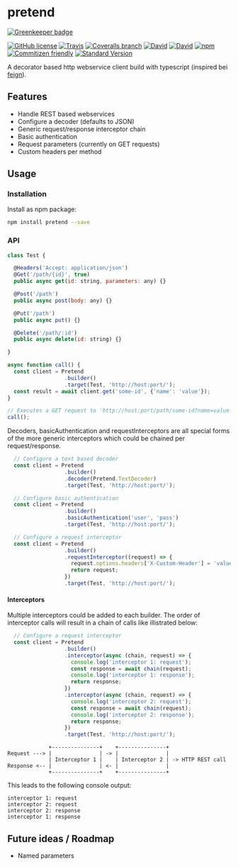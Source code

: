 # pretend

[![Greenkeeper badge](https://badges.greenkeeper.io/KnisterPeter/pretend.svg)](https://greenkeeper.io/)

[![GitHub license](https://img.shields.io/github/license/KnisterPeter/pretend.svg)](https://github.com/KnisterPeter/pretend)
[![Travis](https://img.shields.io/travis/KnisterPeter/pretend.svg)](https://travis-ci.org/KnisterPeter/pretend)
[![Coveralls branch](https://img.shields.io/coveralls/KnisterPeter/pretend/master.svg)](https://coveralls.io/github/KnisterPeter/pretend)
[![David](https://img.shields.io/david/KnisterPeter/pretend.svg)](https://david-dm.org/KnisterPeter/pretend)
[![David](https://img.shields.io/david/dev/KnisterPeter/pretend.svg)](https://david-dm.org/KnisterPeter/pretend#info=devDependencies&view=table)
[![npm](https://img.shields.io/npm/v/pretend.svg)](https://www.npmjs.com/package/pretend)
[![Commitizen friendly](https://img.shields.io/badge/commitizen-friendly-brightgreen.svg)](http://commitizen.github.io/cz-cli/)
[![Standard Version](https://img.shields.io/badge/release-standard%20version-brightgreen.svg)](https://github.com/conventional-changelog/standard-version)

A decorator based http webservice client build with typescript (inspired bei [feign](https://github.com/OpenFeign/feign)).

## Features

* Handle REST based webservices
* Configure a decoder (defaults to JSON)
* Generic request/response interceptor chain
* Basic authentication
* Request parameters (currently on GET requests)
* Custom headers per method

## Usage

### Installation

Install as npm package:

```sh
npm install pretend --save
```

### API

```js
class Test {

  @Headers('Accept: application/json')
  @Get('/path/{id}', true)
  public async get(id: string, parameters: any) {}

  @Post('/path')
  public async post(body: any) {}

  @Put('/path')
  public async put() {}

  @Delete('/path/:id')
  public async delete(id: string) {}

}

async function call() {
  const client = Pretend
                  .builder()
                  .target(Test, 'http://host:port/');
  const result = await client.get('some-id', {'name': 'value'});
}

// Executes a GET request to 'http://host:port/path/some-id?name=value'
call();

```

Decoders, basicAuthentication and requestInterceptors are all special forms
of the more generic interceptors which could be chained per request/response.

```js
  // Configure a text based decoder
  const client = Pretend
                  .builder()
                  .decoder(Pretend.TextDecoder)
                  .target(Test, 'http://host:port/');
```

```js
  // Configure basic authentication
  const client = Pretend
                  .builder()
                  .basicAuthentication('user', 'pass')
                  .target(Test, 'http://host:port/');
```


```js
  // Configure a request interceptor
  const client = Pretend
                  .builder()
                  .requestInterceptor((request) => {
                    request.options.headers['X-Custom-Header'] = 'value';
                    return request;
                  })
                  .target(Test, 'http://host:port/');
```

#### Interceptors

Multiple interceptors could be added to each builder. The order of interceptor
calls will result in a chain of calls like illistrated below:

```js
  // Configure a request interceptor
  const client = Pretend
                  .builder()
                  .interceptor(async (chain, request) => {
                    console.log('interceptor 1: request');
                    const response = await chain(request);
                    console.log('interceptor 1: response');
                    return response;
                  })
                  .interceptor(async (chain, request) => {
                    console.log('interceptor 2: request');
                    const response = await chain(request);
                    console.log('interceptor 2: response');
                    return response;
                  })
                  .target(Test, 'http://host:port/');
```

```text
             +---------------+    +---------------+
Request ---> |               | -> |               |
             | Interceptor 1 |    | Interceptor 2 | -> HTTP REST call
Response <-- |               | <- |               |
             +---------------+    +---------------+
```

This leads to the following console output:

```text
interceptor 1: request
interceptor 2: request
interceptor 2: response
interceptor 1: response
```

## Future ideas / Roadmap

* Named parameters
